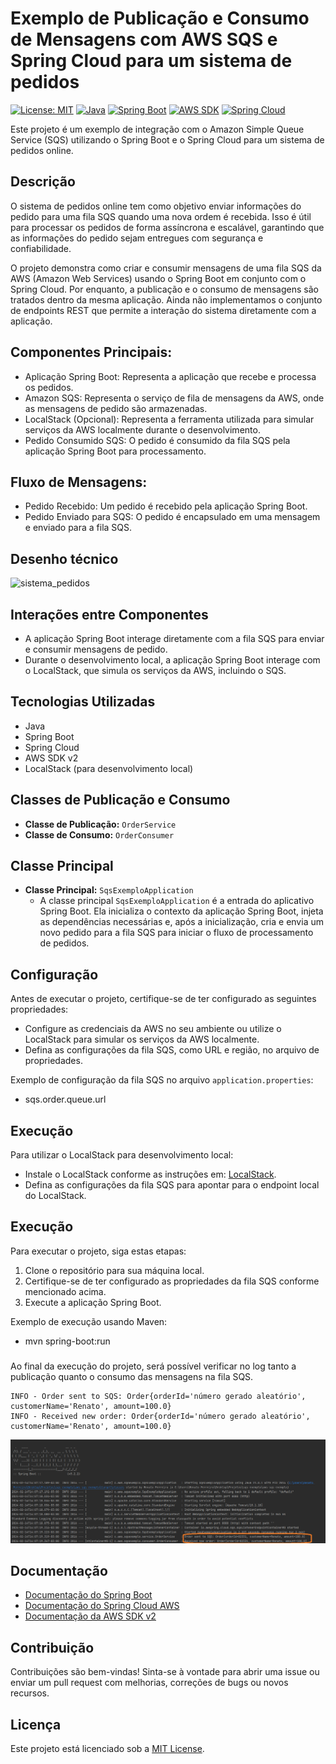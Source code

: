 # Exemplo de Publicação e Consumo de Mensagens com AWS SQS e Spring Cloud para um sistema de pedidos


[![License: MIT](https://img.shields.io/badge/License-MIT-yellow.svg)](https://opensource.org/licenses/MIT)
[![Java](https://img.shields.io/badge/Java-11%2B-red)](https://www.oracle.com/java/technologies/javase-jdk11-downloads.html)
[![Spring Boot](https://img.shields.io/badge/Spring%20Boot-3+-green)](https://spring.io/projects/spring-boot)
[![AWS SDK](https://img.shields.io/badge/AWS%20SDK%20v2+-blue)](https://docs.aws.amazon.com/sdk-for-java/v2/developer-guide/welcome.html)
[![Spring Cloud](https://img.shields.io/badge/Spring%20Cloud-3+-blue)](https://spring.io/projects/spring-cloud)

Este projeto é um exemplo de integração com o Amazon Simple Queue Service (SQS) utilizando o Spring Boot e o Spring Cloud para um sistema de pedidos online.

## Descrição

O sistema de pedidos online tem como objetivo enviar informações do pedido para uma fila SQS quando uma nova ordem é recebida. Isso é útil para processar os pedidos de forma assíncrona e escalável, garantindo que as informações do pedido sejam entregues com segurança e confiabilidade.

O projeto demonstra como criar e consumir mensagens de uma fila SQS da AWS (Amazon Web Services) usando o Spring Boot em conjunto com o Spring Cloud. 
Por enquanto, a publicação e o consumo de mensagens são tratados dentro da mesma aplicação. Ainda não implementamos o conjunto de endpoints REST que permite a interação do sistema diretamente com a aplicação.

## Componentes Principais:
- Aplicação Spring Boot: Representa a aplicação que recebe e processa os pedidos.
- Amazon SQS: Representa o serviço de fila de mensagens da AWS, onde as mensagens de pedido são armazenadas.
- LocalStack (Opcional): Representa a ferramenta utilizada para simular serviços da AWS localmente durante o desenvolvimento.
- Pedido Consumido SQS: O pedido é consumido da fila SQS pela aplicação Spring Boot para processamento.

## Fluxo de Mensagens:
- Pedido Recebido: Um pedido é recebido pela aplicação Spring Boot.
- Pedido Enviado para SQS: O pedido é encapsulado em uma mensagem e enviado para a fila SQS.

## Desenho técnico
![sistema_pedidos](https://github.com/renatoredes/aws-sqs-exemplo/assets/18330802/7a3fcc49-6935-458f-913c-ce495834b6cb)


## Interações entre Componentes
- A aplicação Spring Boot interage diretamente com a fila SQS para enviar e consumir mensagens de pedido.
- Durante o desenvolvimento local, a aplicação Spring Boot interage com o LocalStack, que simula os serviços da AWS, incluindo o SQS.

## Tecnologias Utilizadas

- Java
- Spring Boot
- Spring Cloud
- AWS SDK v2
- LocalStack (para desenvolvimento local)
## Classes de Publicação e Consumo

- **Classe de Publicação:** `OrderService`
- **Classe de Consumo:** `OrderConsumer`

## Classe Principal

- **Classe Principal:** `SqsExemploApplication`
    - A classe principal `SqsExemploApplication` é a entrada do aplicativo Spring Boot. Ela inicializa o contexto da aplicação Spring Boot, injeta as dependências necessárias e, após a inicialização, cria e envia um novo pedido para a fila SQS para iniciar o fluxo de processamento de pedidos.

## Configuração

Antes de executar o projeto, certifique-se de ter configurado as seguintes propriedades:

- Configure as credenciais da AWS no seu ambiente ou utilize o LocalStack para simular os serviços da AWS localmente.
- Defina as configurações da fila SQS, como URL e região, no arquivo de propriedades.

Exemplo de configuração da fila SQS no arquivo `application.properties`:

* sqs.order.queue.url

## Execução

Para utilizar o LocalStack para desenvolvimento local:

- Instale o LocalStack conforme as instruções em: [LocalStack](https://github.com/localstack/localstack).
- Defina as configurações da fila SQS para apontar para o endpoint local do LocalStack.

## Execução

Para executar o projeto, siga estas etapas:

1. Clone o repositório para sua máquina local.
2. Certifique-se de ter configurado as propriedades da fila SQS conforme mencionado acima.
3. Execute a aplicação Spring Boot.

Exemplo de execução usando Maven:

* mvn spring-boot:run


### 
Ao final da execução do projeto, será possível verificar no log tanto a publicação quanto o consumo das mensagens na fila SQS.
````
INFO - Order sent to SQS: Order{orderId='número gerado aleatório', customerName='Renato', amount=100.0}
INFO - Received new order: Order{orderId='número gerado aleatório', customerName='Renato', amount=100.0}
````
![img.png](src/main/resources/static/img.png)

## Documentação

- [Documentação do Spring Boot](https://spring.io/projects/spring-boot)
- [Documentação do Spring Cloud AWS](https://docs.awspring.io/spring-cloud-aws/docs/3.1.0/reference/html/index.html#starter-dependencies)
- [Documentação da AWS SDK v2](https://docs.aws.amazon.com/sdk-for-java/v2/developer-guide/welcome.html)

## Contribuição

Contribuições são bem-vindas! Sinta-se à vontade para abrir uma issue ou enviar um pull request com melhorias, correções de bugs ou novos recursos.

## Licença

Este projeto está licenciado sob a [MIT License](LICENSE).
